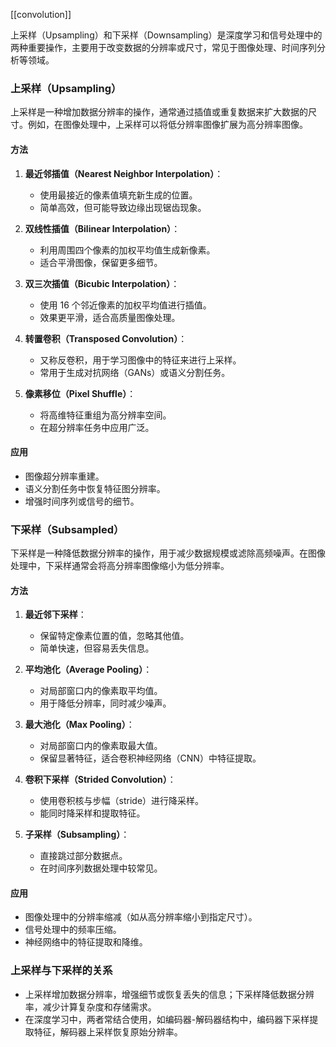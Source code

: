 [[convolution]]

上采样（Upsampling）和下采样（Downsampling）是深度学习和信号处理中的两种重要操作，主要用于改变数据的分辨率或尺寸，常见于图像处理、时间序列分析等领域。

### 上采样（Upsampling）
上采样是一种增加数据分辨率的操作，通常通过插值或重复数据来扩大数据的尺寸。例如，在图像处理中，上采样可以将低分辨率图像扩展为高分辨率图像。

#### **方法**
1. **最近邻插值（Nearest Neighbor Interpolation）**：
   - 使用最接近的像素值填充新生成的位置。
   - 简单高效，但可能导致边缘出现锯齿现象。

2. **双线性插值（Bilinear Interpolation）**：
   - 利用周围四个像素的加权平均值生成新像素。
   - 适合平滑图像，保留更多细节。

3. **双三次插值（Bicubic Interpolation）**：
   - 使用 16 个邻近像素的加权平均值进行插值。
   - 效果更平滑，适合高质量图像处理。

4. **转置卷积（Transposed Convolution）**：
   - 又称反卷积，用于学习图像中的特征来进行上采样。
   - 常用于生成对抗网络（GANs）或语义分割任务。

5. **像素移位（Pixel Shuffle）**：
   - 将高维特征重组为高分辨率空间。
   - 在超分辨率任务中应用广泛。

#### **应用**
- 图像超分辨率重建。
- 语义分割任务中恢复特征图分辨率。
- 增强时间序列或信号的细节。

### 下采样（Subsampled）
下采样是一种降低数据分辨率的操作，用于减少数据规模或滤除高频噪声。在图像处理中，下采样通常会将高分辨率图像缩小为低分辨率。

#### **方法**
1. **最近邻下采样**：
   - 保留特定像素位置的值，忽略其他值。
   - 简单快速，但容易丢失信息。

2. **平均池化（Average Pooling）**：
   - 对局部窗口内的像素取平均值。
   - 用于降低分辨率，同时减少噪声。

3. **最大池化（Max Pooling）**：
   - 对局部窗口内的像素取最大值。
   - 保留显著特征，适合卷积神经网络（CNN）中特征提取。

4. **卷积下采样（Strided Convolution）**：
   - 使用卷积核与步幅（stride）进行降采样。
   - 能同时降采样和提取特征。

5. **子采样（Subsampling）**：
   - 直接跳过部分数据点。
   - 在时间序列数据处理中较常见。

#### **应用**
- 图像处理中的分辨率缩减（如从高分辨率缩小到指定尺寸）。
- 信号处理中的频率压缩。
- 神经网络中的特征提取和降维。

### **上采样与下采样的关系**
- 上采样增加数据分辨率，增强细节或恢复丢失的信息；下采样降低数据分辨率，减少计算复杂度和存储需求。
- 在深度学习中，两者常结合使用，如编码器-解码器结构中，编码器下采样提取特征，解码器上采样恢复原始分辨率。
